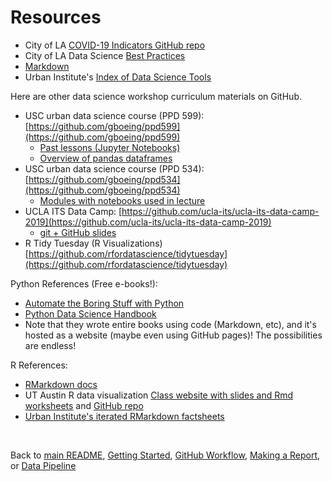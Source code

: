 # Resources

* City of LA [COVID-19 Indicators GitHub repo](https://github.com/CityOfLosAngeles/covid19-indicators)
* City of LA Data Science [Best Practices](https://cityoflosangeles.github.io/best-practices/)
* [Markdown](https://guides.github.com/features/mastering-markdown/)
* Urban Institute's [Index of Data Science Tools](https://github.com/UrbanInstitute/data-science-index)

Here are other data science workshop curriculum materials on GitHub.

* USC urban data science course (PPD 599): [https://github.com/gboeing/ppd599](https://github.com/gboeing/ppd599)
    * [Past lessons (Jupyter Notebooks)](https://github.com/gboeing/ppd599/tree/2d037ea8b6213b6ce71196a74c8afb2f72415937)
    * [Overview of pandas dataframes](https://github.com/gboeing/ppd599/blob/master/modules/03-python-data-science/lecture.ipynb)
* USC urban data science course (PPD 534): [https://github.com/gboeing/ppd534](https://github.com/gboeing/ppd534)
    * [Modules with notebooks used in lecture](https://github.com/gboeing/ppd534/tree/master/modules)
* UCLA ITS Data Camp: [https://github.com/ucla-its/ucla-its-data-camp-2019](https://github.com/ucla-its/ucla-its-data-camp-2019)
    * [git + GitHub slides](https://github.com/ucla-its/ucla-its-data-camp-2019/tree/master/Day4)
* R Tidy Tuesday (R Visualizations) [https://github.com/rfordatascience/tidytuesday](https://github.com/rfordatascience/tidytuesday) 


Python References (Free e-books!):

* [Automate the Boring Stuff with Python](https://automatetheboringstuff.com/)
* [Python Data Science Handbook](https://jakevdp.github.io/PythonDataScienceHandbook/)
* Note that they wrote entire books using code (Markdown, etc), and it's hosted as a website (maybe even using GitHub pages)! The possibilities are endless!

R References:

* [RMarkdown docs](https://bookdown.org/yihui/rmarkdown/)
* UT Austin R data visualization [Class website with slides and Rmd worksheets](https://wilkelab.org/SDS375/) and [GitHub repo](https://github.com/wilkelab/SDS375)
* [Urban Institute's iterated RMarkdown factsheets](https://github.com/UrbanInstitute/rmarkdown-factsheets)

<br>

Back to [main README](./README.md), [Getting Started](./getting_started.md), [GitHub Workflow](./github_version_control.md), [Making a Report](./making_report.md), or [Data Pipeline](./data_pipeline.md)